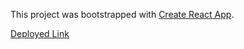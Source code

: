 This project was bootstrapped with [Create React App](https://github.com/facebook/create-react-app).


[Deployed Link](https://ryanbrooks99.github.io/reactport/)
